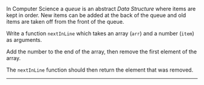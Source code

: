 <div class="challenge-instructions basic-javascript"><div><section id="description">
<p>In Computer Science a <dfn>queue</dfn> is an abstract <dfn>Data Structure</dfn> where items are kept in order. New items can be added at the back of the queue and old items are taken off from the front of the queue.</p>
<p>Write a function <code>nextInLine</code> which takes an array (<code>arr</code>) and a number (<code>item</code>) as arguments.</p>
<p>Add the number to the end of the array, then remove the first element of the array.</p>
<p>The <code>nextInLine</code> function should then return the element that was removed.</p>
</section></div><hr/></div>